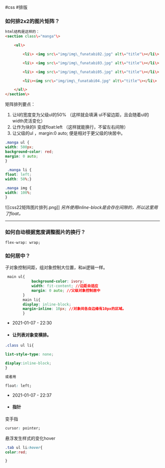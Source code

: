 #css 
#排版 

### 如何排2x2的图片矩阵？
```html
html结构是这样的：
<section class\="manga"\>

	<ul\>

		<li\> <img src\="img/img\_funatabi02.jpg" alt\="title"\></li\>

		<li\> <img src\="img/img\_funatabi03.jpg" alt\="title"\></li\>

		<li\> <img src\="img/img\_funatabi05.jpg" alt\="title"\></li\>

		<li\><img src\="img/img\_funatabi04.jpg" alt\="title"\></li\>

	</ul\>
</section\>
```


矩阵排列要点：
1. 让li的宽度变为父级ul的50% （这样就会填满 ul不留边距，且会随着ul的width灵活变化）
2. 让作为块的li 变成float:left （这样就能换行，不留左右间隙）
3. 让父级的ul  ，margin:0 auto; 便是相对于更父级的块居中。
```css 
.manga ul {
width: 500px;
background-color: red;
margin: 0 auto;
}
 
 .manga li {
float: left;
width: 50%;} 

.manga img {
width: 100%;
}
```
![[css22矩阵图片排列.png]]
*另外使用inline-block是会存在间隙的，所以这里用了float。*


---

### 如何自动根据宽度调整图片的换行？
```
flex-wrap: wrap;
```


### 如何居中？
子对象控制间距，组对象控制大位置，和ai逻辑一样。
```css
 main ul{
            background-color: ivory;
            width: fit-content; //边距自适应
            margin: 0 auto; //父级对象控制居中
        }
        main li{
        display: inline-block; 
        margin-inline: 10px; //对象间各自边缘有10px的区域。
        }
```

-   2021-01-07  -   22:30
- #### 让列表对象变横排。
```css
.class ul li{

list-style-type: none;

display:inline-block;
}

或者用

float: left;

```

-   2021-01-07  -   22:37
- #### 指针
变手指
```css
cursor: pointer;
```

悬浮发生样式的变化hover
```css
.tab ul li:hover{
color:red;

}
```